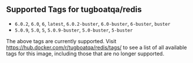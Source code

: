 ## Supported Tags for tugboatqa/redis

* `6.0.2`, `6.0`, `6`, `latest`, `6.0.2-buster`, `6.0-buster`, `6-buster`, `buster`
* `5.0.9`, `5.0`, `5`, `5.0.9-buster`, `5.0-buster`, `5-buster`

The above tags are currently supported. Visit https://hub.docker.com/r/tugboatqa/redis/tags/ to see a list of all available tags for this image, including those that are no longer supported.

